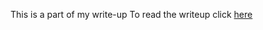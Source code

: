 This is a part of my write-up 
To read the writeup click <a href="https://ouranos666.medium.com/quizbot-brixel-ctf-2e6d01a900f6">here</a>

